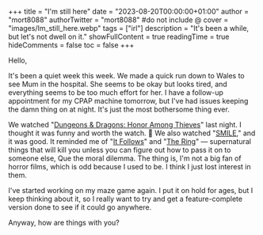 +++
title = "I'm still here"
date = "2023-08-20T00:00:00+01:00"
author = "mort8088"
authorTwitter = "mort8088" #do not include @
cover = "images/Im_still_here.webp"
tags = ["irl"]
description = "It's been a while, but let's not dwell on it."
showFullContent = true
readingTime = true
hideComments = false
toc = false
+++

Hello,

It's been a quiet week this week. We made a quick run down to Wales to see Mum in the hospital. She seems to be okay but looks tired, and everything seems to be too much effort for her. I have a follow-up appointment for my CPAP machine tomorrow, but I've had issues keeping the damn thing on at night. It's just the most bothersome thing ever.

We watched "[Dungeons & Dragons: Honor Among Thieves](https://www.imdb.com/title/tt2906216/?ref_=nv_sr_srsg_0_tt_8_nm_0_q_Dung)" last night. I thought it was funny and worth the watch. 🙂 We also watched "[SMILE](https://www.imdb.com/title/tt15474916/?ref_=nv_sr_srsg_0_tt_6_nm_2_q_SMIL)," and it was good. It reminded me of "[It Follows](https://www.imdb.com/title/tt3235888/?ref_=nv_sr_srsg_0_tt_8_nm_0_q_IT%2520FOLLOWS)" and "[The Ring](https://www.imdb.com/title/tt0298130/?ref_=nv_sr_srsg_0_tt_8_nm_0_q_The%2520Ring)" — supernatural things that will kill you unless you can figure out how to pass it on to someone else, Que the moral dilemma. The thing is, I'm not a big fan of horror films, which is odd because I used to be. I think I just lost interest in them.

I've started working on my maze game again. I put it on hold for ages, but I keep thinking about it, so I really want to try and get a feature-complete version done to see if it could go anywhere.

Anyway, how are things with you?
